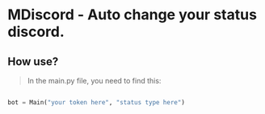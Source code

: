 # MDiscord - Auto change your status discord.
## How use?
> In the main.py file, you need to find this:
```python

bot = Main("your token here", "status type here")

```